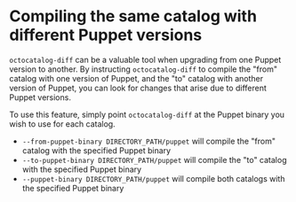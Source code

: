 # Compiling the same catalog with different Puppet versions

`octocatalog-diff` can be a valuable tool when upgrading from one Puppet version to another. By instructing `octocatalog-diff` to compile the "from" catalog with one version of Puppet, and the "to" catalog with another version of Puppet, you can look for changes that arise due to different Puppet versions.

To use this feature, simply point `octocatalog-diff` at the Puppet binary you wish to use for each catalog.

- `--from-puppet-binary DIRECTORY_PATH/puppet` will compile the "from" catalog with the specified Puppet binary
- `--to-puppet-binary DIRECTORY_PATH/puppet` will compile the "to" catalog with the specified Puppet binary
- `--puppet-binary DIRECTORY_PATH/puppet` will compile both catalogs with the specified Puppet binary
